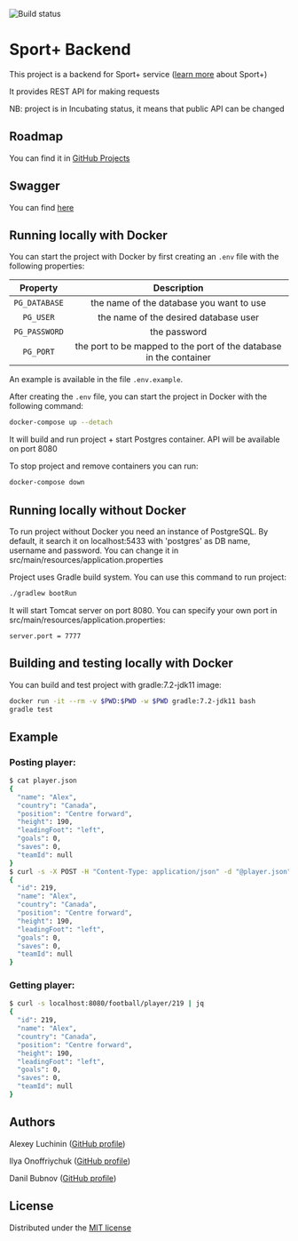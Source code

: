![Build status](https://github.com/KaperD/LOB-HSE-SE-Project-Fall-2021/actions/workflows/check.yml/badge.svg)


# Sport+ Backend
This project is a backend for Sport+ service ([learn more](https://docs.google.com/presentation/d/1cWrB_O68aSAuZ332TBQ1fq2j87nwqzjYmkLEKyrs6Uc/edit?usp=sharing) about Sport+)

It provides REST API for making requests

NB: project is in Incubating status, it means that public API can be changed

## Roadmap
You can find it in [GitHub Projects](https://github.com/KaperD/LOB-HSE-SE-Project-Fall-2021/projects/2)

## Swagger
You can find [here](https://kaperd.github.io/LOB-HSE-SE-Project-Fall-2021/)

## Running locally with Docker
You can start the project with Docker by first creating an `.env` file with the following properties:

|   Property  |  Description  |
| :----: | :----: |
| `PG_DATABASE`       | the name of the database you want to use       |
| `PG_USER`     | the name of the desired database user        |
| `PG_PASSWORD` | the password        |
| `PG_PORT`     | the port to be mapped to the port of the database in the container        |

An example is available in the file `.env.example`.

After creating the `.env` file, you can start the project in Docker with the following command:

```bash
docker-compose up --detach
```

It will build and run project + start Postgres container. API will be available on port 8080

To stop project and remove containers you can run:

```bash
docker-compose down
```

## Running locally without Docker
To run project without Docker you need an instance of PostgreSQL. 
By default, it search it on localhost:5433 with 'postgres' as DB name, username and password.
You can change it in src/main/resources/application.properties 

Project uses Gradle build system. You can use this command to run project:

```bash
./gradlew bootRun
```

It will start Tomcat server on port 8080. You can specify your own port in src/main/resources/application.properties:
```properties
server.port = 7777
```

## Building and testing locally with Docker
You can build and test project with gradle:7.2-jdk11 image:

```bash
docker run -it --rm -v $PWD:$PWD -w $PWD gradle:7.2-jdk11 bash
gradle test
```

## Example
### Posting player:
```bash
$ cat player.json
{
  "name": "Alex",
  "country": "Canada",
  "position": "Centre forward",
  "height": 190,
  "leadingFoot": "left",
  "goals": 0,
  "saves": 0,
  "teamId": null
}
$ curl -s -X POST -H "Content-Type: application/json" -d "@player.json" localhost:8080/football/player | jq
{
  "id": 219,
  "name": "Alex",
  "country": "Canada",
  "position": "Centre forward",
  "height": 190,
  "leadingFoot": "left",
  "goals": 0,
  "saves": 0,
  "teamId": null
}
```

### Getting player:
```bash
$ curl -s localhost:8080/football/player/219 | jq
{
  "id": 219,
  "name": "Alex",
  "country": "Canada",
  "position": "Centre forward",
  "height": 190,
  "leadingFoot": "left",
  "goals": 0,
  "saves": 0,
  "teamId": null
}
```

## Authors
Alexey Luchinin ([GitHub profile](https://github.com/alex999990009))

Ilya Onoffriychuk ([GitHub profile](https://github.com/ilyaonoff))

Danil Bubnov ([GitHub profile](https://github.com/KaperD))

## License
Distributed under the [MIT license](https://choosealicense.com/licenses/mit/)
